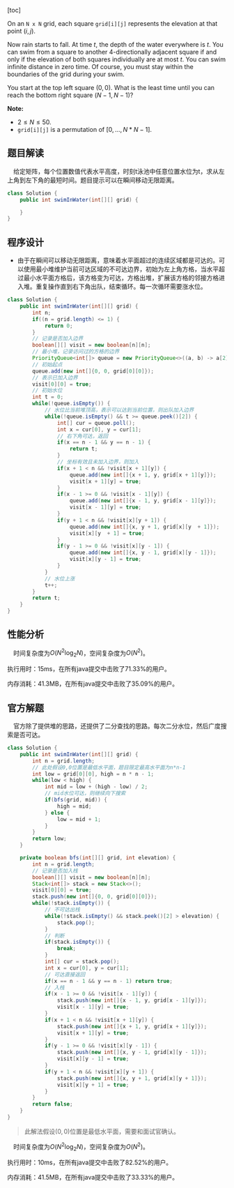 [toc]

On an `N x N` grid, each square `grid[i][j]` represents the elevation at that point $(i,j)$.

Now rain starts to fall. At time $t$, the depth of the water everywhere is $t$. You can swim from a square to another 4-directionally adjacent square if and only if the elevation of both squares individually are at most $t$. You can swim infinite distance in zero time. Of course, you must stay within the boundaries of the grid during your swim.

You start at the top left square $(0, 0)$. What is the least time until you can reach the bottom right square $(N-1, N-1)$?



**Note:**

* $2 \le N \le 50$.
* `grid[i][j]` is a permutation of $[0, ..., N*N - 1]$.



## 题目解读

&emsp;给定矩阵，每个位置数值代表水平高度，时刻t泳池中任意位置水位为t，求从左上角到左下角的最短时间。题目提示可以在瞬间移动无限距离。

```java
class Solution {
    public int swimInWater(int[][] grid) {

    }
}
```

## 程序设计

* 由于在瞬间可以移动无限距离，意味着水平面超过的连续区域都是可达的。可以使用最小堆维护当前可达区域的不可达边界，初始为左上角方格，当水平超过最小水平面方格后，该方格变为可达，方格出堆，扩展该方格的邻接方格进入堆。重复操作直到右下角出队，结束循环。每一次循环需要涨水位。

```java
class Solution {
    public int swimInWater(int[][] grid) {
        int n;
        if((n = grid.length) <= 1) {
            return 0;
        }
        // 记录是否加入边界
        boolean[][] visit = new boolean[n][n];
        // 最小堆，记录访问过的方格的边界
        PriorityQueue<int[]> queue = new PriorityQueue<>((a, b) -> a[2] - b[2]);
        // 初始起点
        queue.add(new int[]{0, 0, grid[0][0]});
        // 表示已加入边界
        visit[0][0] = true;
        // 初始水位
        int t = 0;
        while(!queue.isEmpty()) {
            // 水位比当前堆顶高，表示可以达到当前位置，则出队加入边界
            while(!queue.isEmpty() && t >= queue.peek()[2]) {
                int[] cur = queue.poll();
                int x = cur[0], y = cur[1];
                // 右下角可达，返回
                if(x == n - 1 && y == n - 1) {
                    return t;
                }
                // 坐标有效且未加入边界，则加入
                if(x + 1 < n && !visit[x + 1][y]) {
                    queue.add(new int[]{x + 1, y, grid[x + 1][y]});
                    visit[x + 1][y] = true;
                }
                if(x - 1 >= 0 && !visit[x - 1][y]) {
                    queue.add(new int[]{x - 1, y, grid[x - 1][y]});
                    visit[x - 1][y] = true;
                }
                if(y + 1 < n && !visit[x][y + 1]) {
                    queue.add(new int[]{x, y + 1, grid[x][y  + 1]});
                    visit[x][y  + 1] = true;
                }
                if(y - 1 >= 0 && !visit[x][y - 1]) {
                    queue.add(new int[]{x, y - 1, grid[x][y - 1]});
                    visit[x][y - 1] = true;
                }
            }
            // 水位上涨
            t++;
        }
        return t;
    }
}
```

## 性能分析

&emsp;时间复杂度为$O(N^2\log_2N)$，空间复杂度为$O(N^2)$。

执行用时：15ms，在所有java提交中击败了71.33%的用户。

内存消耗：41.3MB，在所有java提交中击败了35.09%的用户。

## 官方解题

&emsp;官方除了提供堆的思路，还提供了二分查找的思路。每次二分水位，然后广度搜索是否可达。

```java
class Solution {
    public int swimInWater(int[][] grid) {
        int n = grid.length;
        // 此处假设0,0位置是最低水平面，题目限定最高水平面为n*n-1
        int low = grid[0][0], high = n * n - 1;
        while(low < high) {
            int mid = low + (high - low) / 2;
            // mid水位可达，则继续向下搜索
            if(bfs(grid, mid)) {
                high = mid;
            } else {
                low = mid + 1;
            }
        }
        return low;
    }

    private boolean bfs(int[][] grid, int elevation) {
        int n = grid.length;
        // 记录是否加入栈
        boolean[][] visit = new boolean[n][n];
        Stack<int[]> stack = new Stack<>();
        visit[0][0] = true;
        stack.push(new int[]{0, 0, grid[0][0]});
        while(!stack.isEmpty()) {
            // 不可达出栈
            while(!stack.isEmpty() && stack.peek()[2] > elevation) {
                stack.pop();
            }
            // 判断
            if(stack.isEmpty()) {
                break;
            }
            int[] cur = stack.pop();
            int x = cur[0], y = cur[1];
            // 可达直接返回
            if(x == n - 1 && y == n - 1) return true;
            // 入栈
            if(x - 1 >= 0 && !visit[x - 1][y]) {
                stack.push(new int[]{x - 1, y, grid[x - 1][y]});
                visit[x - 1][y] = true;
            }
            if(x + 1 < n && !visit[x + 1][y]) {
                stack.push(new int[]{x + 1, y, grid[x + 1][y]});
                visit[x + 1][y] = true;
            }
            if(y - 1 >= 0 && !visit[x][y - 1]) {
                stack.push(new int[]{x, y - 1, grid[x][y - 1]});
                visit[x][y - 1] = true;
            }
            if(y + 1 < n && !visit[x][y + 1]) {
                stack.push(new int[]{x, y + 1, grid[x][y + 1]});
                visit[x][y + 1] = true;
            }
        }
        return false;
    }
}
```

> 此解法假设$(0,0)$位置是最低水平面，需要和面试官确认。

&emsp;时间复杂度为$O(N^2\log_2N)$，空间复杂度为$O(N^2)$。

执行用时：10ms，在所有java提交中击败了82.52%的用户。

内存消耗：41.5MB，在所有java提交中击败了33.33%的用户。